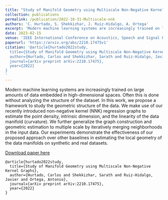 ```yaml
---
title: "Study of Manifold Geometry using Multiscale Non-Negative Kernel Graphs"
collection: publications
permalink: /publication/2022-10-31-Multiscale-nnk
authors: 'C. Hurtado, S. Shekkizhar, J. Ruiz-Hidalgo, A. Ortega'
excerpt: 'Modern machine learning systems are increasingly trained on large amounts of data embedded in high-dimensional spaces. Often this is done without analyzing the structure of the dataset. In this work, we propose a framework to study the geometric structure of the data.'
date: 2023-02-15
venue: 'IEEE International Conference on Acoustics, Speech and Signal Processing (ICASSP) (In press)'
paperurl: 'https://arxiv.org/abs/2210.17475v1'
citation: '@article{hurtado2022study,
  title={Study of Manifold Geometry using Multiscale Non-Negative Kernel Graphs},
  author={Hurtado, Carlos and Shekkizhar, Sarath and Ruiz-Hidalgo, Javier and Ortega, Antonio},
  journal={arXiv preprint arXiv:2210.17475},
  year={2022}
}
'
---
```

Modern machine learning systems are increasingly trained on large amounts of data embedded in high-dimensional spaces. Often this is done without analyzing the structure of the dataset. In this work, we propose a framework to study the geometric structure of the data. We make use of our recently introduced non-negative kernel (NNK) regression graphs to estimate the point density, intrinsic dimension, and the linearity of the data manifold (curvature). We further generalize the graph construction and geometric estimation to multiple scale by iteratively merging neighborhoods in the input data. Our experiments demonstrate the effectiveness of our proposed approach over other baselines in estimating the local geometry of the data manifolds on synthetic and real datasets. 

[Download paper here](https://arxiv.org/abs/2210.17475v1)

```
@article{hurtado2022study,
  title={Study of Manifold Geometry using Multiscale Non-Negative Kernel Graphs},
  author={Hurtado, Carlos and Shekkizhar, Sarath and Ruiz-Hidalgo, Javier and Ortega, Antonio},
  journal={arXiv preprint arXiv:2210.17475},
  year={2022}
}

```
